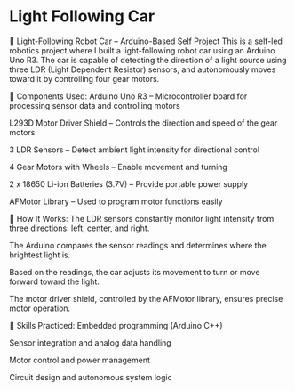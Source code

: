 # Light Following Car

🚗 Light-Following Robot Car – Arduino-Based Self Project
This is a self-led robotics project where I built a light-following robot car using an Arduino Uno R3. The car is capable of detecting the direction of a light source using three LDR (Light Dependent Resistor) sensors, and autonomously moves toward it by controlling four gear motors.

🔧 Components Used:
Arduino Uno R3 – Microcontroller board for processing sensor data and controlling motors

L293D Motor Driver Shield – Controls the direction and speed of the gear motors

3 LDR Sensors – Detect ambient light intensity for directional control

4 Gear Motors with Wheels – Enable movement and turning

2 x 18650 Li-ion Batteries (3.7V) – Provide portable power supply

AFMotor Library – Used to program motor functions easily

🧠 How It Works:
The LDR sensors constantly monitor light intensity from three directions: left, center, and right.

The Arduino compares the sensor readings and determines where the brightest light is.

Based on the readings, the car adjusts its movement to turn or move forward toward the light.

The motor driver shield, controlled by the AFMotor library, ensures precise motor operation.

🚀 Skills Practiced:
Embedded programming (Arduino C++)

Sensor integration and analog data handling

Motor control and power management

Circuit design and autonomous system logic
